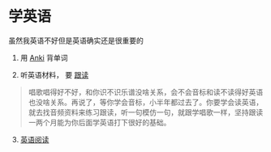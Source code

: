 # 学英语

虽然我英语不好但是英语确实还是很重要的

1. 用  [Anki](https://ankiweb.net/decks/) 背单词 

2. 听英语材料， 要 [跟读](http://m.tingroom.com/?catid=1&mid=1 '听力教程_在线英语听力室 (tingroom.com)') 

  > 唱歌唱得好不好，和你识不识乐谱没啥关系，会不会音标和读不读得好英语也没啥关系。再说了，等你学会音标，小半年都过去了。你要学会读英语，就去找音频资料来练习跟读，听一句模仿一句，就跟学唱歌一样，坚持跟读一两个月能为你后面学英语打下很好的基础。

3.  [英语阅读](https://www.24en.com/read/ '新闻、演讲、文摘、故事、双语美文、英语散文 - 爱思英语 (24en.com)') 

